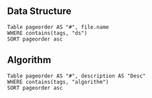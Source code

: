 ## Data Structure
```dataview
Table pageorder AS "#", file.name
WHERE contains(tags, "ds")
SORT pageorder asc
```
## Algorithm
```dataview
Table pageorder AS "#", description AS "Desc"
WHERE contains(tags, "algorithm")
SORT pageorder asc
```
